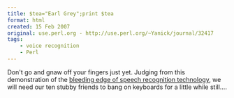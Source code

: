 ```yaml
---
title: $tea="Earl Grey";print $tea
format: html
created: 15 Feb 2007
original: use.perl.org - http://use.perl.org/~Yanick/journal/32417
tags:
    - voice recognition
    - Perl
---
```


<p>Don't go and gnaw off your fingers just yet. Judging from this demonstration of the
<a href="http://www.youtube.com/watch?v=KyLqUf4cdwc" rel="nofollow">bleeding edge of speech recognition technology</a>, we will  need our ten stubby friends to bang on keyboards for a little while still....</p>
